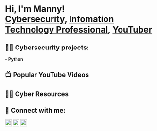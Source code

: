 <h1>Hi, I'm Manny! <br/><a href="https://github.com/Manolistzan">Cybersecurity</a>, <a href="https://www.linkedin.com/in/manolis-tzanidakis/">Infomation Technology Professional</a>, <a href="https://www.youtube.com/c/xplainedit">YouTuber</a></h1>

<h2>👨‍💻 Cybersecurity projects:</h2>
- <b>Python</b>

<h2>📺 Popular YouTube Videos</h2>


<h2>👨‍💻 Cyber Resources</h2>

<h2> 🤳 Connect with me:</h2>

[<img align="left" alt="JoshMadakor | YouTube" width="22px" src="https://cdn.jsdelivr.net/npm/simple-icons@v3/icons/youtube.svg" />][youtube]
[<img align="left" alt="JoshMadakor | LinkedIn" width="22px" src="https://cdn.jsdelivr.net/npm/simple-icons@v3/icons/linkedin.svg" />][linkedin]
[<img align="left" alt="JoshMadakor | Instagram" width="22px" src="https://cdn.jsdelivr.net/npm/simple-icons@v3/icons/instagram.svg" />][instagram]

[youtube]: https://www.youtube.com/c/xplainedit
[instagram]: https://www.instagram.com/xplainedit
[linkedin]: https://linkedin.com/in/manolis-tzanidakis

<!--
**joshmadakor1/joshmadakor1** is a ✨ _special_ ✨ repository because its `README.md` (this file) appears on your GitHub profile.

Here are some ideas to get you started:

- 🔭 I’m currently working on ...
- 🌱 I’m currently learning ...
- 👯 I’m looking to collaborate on ...
- 🤔 I’m looking for help with ...
- 💬 Ask me about ...
- 📫 How to reach me: ...
- 😄 Pronouns: ...
- ⚡ Fun fact: ...
-->
